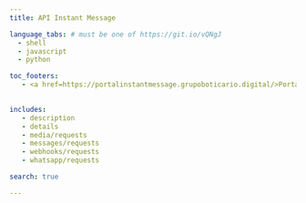 ```yaml
---
title: API Instant Message

language_tabs: # must be one of https://git.io/vQNgJ
  - shell
  - javascript
  - python

toc_footers:
   - <a href=https://portalinstantmessage.grupoboticario.digital/>Portal Instant Message</a>
   

includes:
   - description
   - details
   - media/requests
   - messages/requests
   - webhooks/requests
   - whatsapp/requests

search: true

---
```

